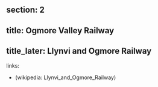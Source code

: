 section: 2
----
title: Ogmore Valley Railway
----
title_later: Llynvi and Ogmore Railway
----
links:
- (wikipedia: Llynvi_and_Ogmore_Railway)
